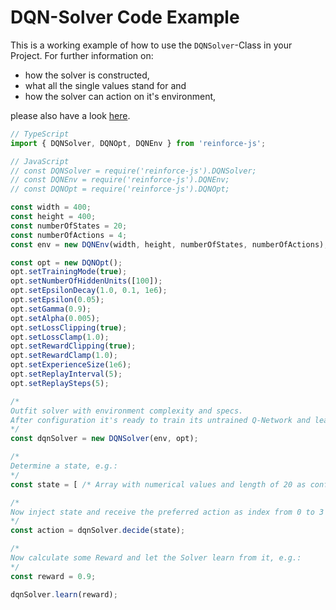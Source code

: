 # DQN-Solver Code Example

This is a working example of how to use the `DQNSolver`-Class in your Project. For further information on:
- how the solver is constructed,
- what all the single values stand for and
- how the solver can action on it's environment,

please also have a look [here](./dqn-solver.md).

```typescript
// TypeScript
import { DQNSolver, DQNOpt, DQNEnv } from 'reinforce-js';

// JavaScript
// const DQNSolver = require('reinforce-js').DQNSolver;
// const DQNEnv = require('reinforce-js').DQNEnv;
// const DQNOpt = require('reinforce-js').DQNOpt;

const width = 400;
const height = 400;
const numberOfStates = 20;
const numberOfActions = 4;
const env = new DQNEnv(width, height, numberOfStates, numberOfActions);

const opt = new DQNOpt();
opt.setTrainingMode(true);
opt.setNumberOfHiddenUnits([100]);
opt.setEpsilonDecay(1.0, 0.1, 1e6);
opt.setEpsilon(0.05);
opt.setGamma(0.9);
opt.setAlpha(0.005);
opt.setLossClipping(true);
opt.setLossClamp(1.0);
opt.setRewardClipping(true);
opt.setRewardClamp(1.0);
opt.setExperienceSize(1e6);
opt.setReplayInterval(5);
opt.setReplaySteps(5);

/*
Outfit solver with environment complexity and specs.
After configuration it's ready to train its untrained Q-Network and learn from SARSA experiences.
*/
const dqnSolver = new DQNSolver(env, opt);

/*
Determine a state, e.g.:
*/
const state = [ /* Array with numerical values and length of 20 as configured via numberOfStates */ ];

/*
Now inject state and receive the preferred action as index from 0 to 3 as configured via numberOfActions.
*/
const action = dqnSolver.decide(state);

/*
Now calculate some Reward and let the Solver learn from it, e.g.:
*/
const reward = 0.9;

dqnSolver.learn(reward);
```
